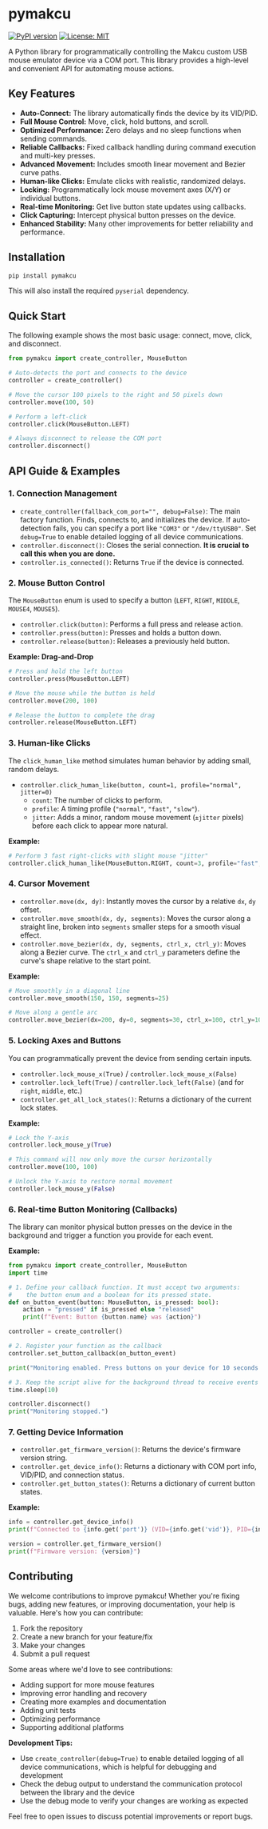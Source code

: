 # pymakcu

[![PyPI version](https://badge.fury.io/py/pymakcu.svg)](https://badge.fury.io/py/pymakcu)
[![License: MIT](https://img.shields.io/badge/License-MIT-yellow.svg)](https://opensource.org/licenses/MIT)

A Python library for programmatically controlling the Makcu custom USB mouse emulator device via a COM port. This library provides a high-level and convenient API for automating mouse actions.

## Key Features

-   **Auto-Connect:** The library automatically finds the device by its VID/PID.
-   **Full Mouse Control:** Move, click, hold buttons, and scroll.
-   **Optimized Performance:** Zero delays and no sleep functions when sending commands.
-   **Reliable Callbacks:** Fixed callback handling during command execution and multi-key presses.
-   **Advanced Movement:** Includes smooth linear movement and Bezier curve paths.
-   **Human-like Clicks:** Emulate clicks with realistic, randomized delays.
-   **Locking:** Programmatically lock mouse movement axes (X/Y) or individual buttons.
-   **Real-time Monitoring:** Get live button state updates using callbacks.
-   **Click Capturing:** Intercept physical button presses on the device.
-   **Enhanced Stability:** Many other improvements for better reliability and performance.

## Installation

```bash
pip install pymakcu
```
This will also install the required `pyserial` dependency.

## Quick Start

The following example shows the most basic usage: connect, move, click, and disconnect.

```python
from pymakcu import create_controller, MouseButton

# Auto-detects the port and connects to the device
controller = create_controller()

# Move the cursor 100 pixels to the right and 50 pixels down
controller.move(100, 50)

# Perform a left-click
controller.click(MouseButton.LEFT)

# Always disconnect to release the COM port
controller.disconnect()
```

## API Guide & Examples

### 1. Connection Management

-   `create_controller(fallback_com_port="", debug=False)`: The main factory function. Finds, connects to, and initializes the device. If auto-detection fails, you can specify a port like `"COM3"` or `"/dev/ttyUSB0"`. Set `debug=True` to enable detailed logging of all device communications.
-   `controller.disconnect()`: Closes the serial connection. **It is crucial to call this when you are done.**
-   `controller.is_connected()`: Returns `True` if the device is connected.

### 2. Mouse Button Control

The `MouseButton` enum is used to specify a button (`LEFT`, `RIGHT`, `MIDDLE`, `MOUSE4`, `MOUSE5`).

-   `controller.click(button)`: Performs a full press and release action.
-   `controller.press(button)`: Presses and holds a button down.
-   `controller.release(button)`: Releases a previously held button.

**Example: Drag-and-Drop**
```python
# Press and hold the left button
controller.press(MouseButton.LEFT)

# Move the mouse while the button is held
controller.move(200, 100)

# Release the button to complete the drag
controller.release(MouseButton.LEFT)
```

### 3. Human-like Clicks

The `click_human_like` method simulates human behavior by adding small, random delays.

-   `controller.click_human_like(button, count=1, profile="normal", jitter=0)`
    -   `count`: The number of clicks to perform.
    -   `profile`: A timing profile (`"normal"`, `"fast"`, `"slow"`).
    -   `jitter`: Adds a minor, random mouse movement (`±jitter` pixels) before each click to appear more natural.

**Example:**
```python
# Perform 3 fast right-clicks with slight mouse "jitter"
controller.click_human_like(MouseButton.RIGHT, count=3, profile="fast", jitter=2)
```

### 4. Cursor Movement

-   `controller.move(dx, dy)`: Instantly moves the cursor by a relative `dx`, `dy` offset.
-   `controller.move_smooth(dx, dy, segments)`: Moves the cursor along a straight line, broken into `segments` smaller steps for a smooth visual effect.
-   `controller.move_bezier(dx, dy, segments, ctrl_x, ctrl_y)`: Moves along a Bezier curve. The `ctrl_x` and `ctrl_y` parameters define the curve's shape relative to the start point.

**Example:**
```python
# Move smoothly in a diagonal line
controller.move_smooth(150, 150, segments=25)

# Move along a gentle arc
controller.move_bezier(dx=200, dy=0, segments=30, ctrl_x=100, ctrl_y=100)
```

### 5. Locking Axes and Buttons

You can programmatically prevent the device from sending certain inputs.

-   `controller.lock_mouse_x(True)` / `controller.lock_mouse_x(False)`
-   `controller.lock_left(True)` / `controller.lock_left(False)` (and for `right`, `middle`, etc.)
-   `controller.get_all_lock_states()`: Returns a dictionary of the current lock states.

**Example:**
```python
# Lock the Y-axis
controller.lock_mouse_y(True)

# This command will now only move the cursor horizontally
controller.move(100, 100)

# Unlock the Y-axis to restore normal movement
controller.lock_mouse_y(False)
```

### 6. Real-time Button Monitoring (Callbacks)

The library can monitor physical button presses on the device in the background and trigger a function you provide for each event.

**Example:**
```python
from pymakcu import create_controller, MouseButton
import time

# 1. Define your callback function. It must accept two arguments:
#    the button enum and a boolean for its pressed state.
def on_button_event(button: MouseButton, is_pressed: bool):
    action = "pressed" if is_pressed else "released"
    print(f"Event: Button {button.name} was {action}")

controller = create_controller()

# 2. Register your function as the callback
controller.set_button_callback(on_button_event)

print("Monitoring enabled. Press buttons on your device for 10 seconds...")

# 3. Keep the script alive for the background thread to receive events
time.sleep(10)

controller.disconnect()
print("Monitoring stopped.")
```

### 7. Getting Device Information

-   `controller.get_firmware_version()`: Returns the device's firmware version string.
-   `controller.get_device_info()`: Returns a dictionary with COM port info, VID/PID, and connection status.
-   `controller.get_button_states()`: Returns a dictionary of current button states.

**Example:**
```python
info = controller.get_device_info()
print(f"Connected to {info.get('port')} (VID={info.get('vid')}, PID={info.get('pid')})")

version = controller.get_firmware_version()
print(f"Firmware version: {version}")
```

## Contributing

We welcome contributions to improve pymakcu! Whether you're fixing bugs, adding new features, or improving documentation, your help is valuable. Here's how you can contribute:

1. Fork the repository
2. Create a new branch for your feature/fix
3. Make your changes
4. Submit a pull request

Some areas where we'd love to see contributions:
- Adding support for more mouse features
- Improving error handling and recovery
- Creating more examples and documentation
- Adding unit tests
- Optimizing performance
- Supporting additional platforms

**Development Tips:**
- Use `create_controller(debug=True)` to enable detailed logging of all device communications, which is helpful for debugging and development
- Check the debug output to understand the communication protocol between the library and the device
- Use the debug mode to verify your changes are working as expected

Feel free to open issues to discuss potential improvements or report bugs.